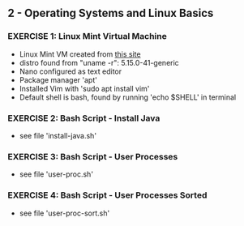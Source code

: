 ## 2 - Operating Systems and Linux Basics
### EXERCISE 1: Linux Mint Virtual Machine
- Linux Mint VM created from [this site](https://www.linuxmint.com/edition.php?id=300)
- distro found from "uname -r": 5.15.0-41-generic
- Nano configured as text editor
- Package manager 'apt'
- Installed Vim with 'sudo apt install vim'
- Default shell is bash, found by running 'echo $SHELL' in terminal

### EXERCISE 2: Bash Script - Install Java
- see file 'install-java.sh'

### EXERCISE 3: Bash Script - User Processes
- see file 'user-proc.sh'

### EXERCISE 4: Bash Script - User Processes Sorted
- see file 'user-proc-sort.sh'